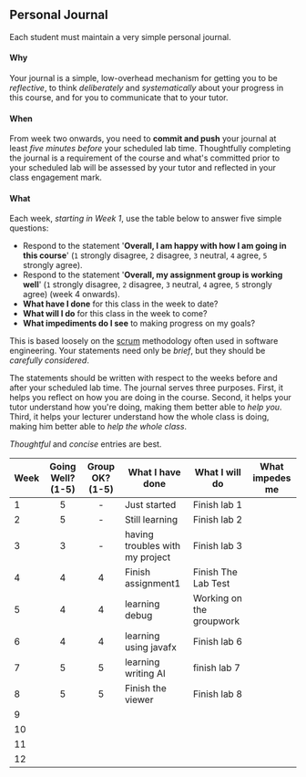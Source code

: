 ## Personal Journal

Each student must maintain a very simple personal journal.

#### Why

Your journal is a simple, low-overhead mechanism for getting you to be
_reflective_, to think _deliberately_ and _systematically_ about your
progress in this course, and for you to communicate
that to your tutor.

#### When

From week two onwards, you need to **commit and push** your journal at least
*five minutes before* your scheduled lab time.  Thoughtfully completing the
journal is a requirement of the course and what's committed prior to your scheduled
lab will be assessed by your tutor and reflected in your class engagement mark.

#### What

Each week, *starting in Week 1*, use the table below to answer five simple
questions:
* Respond to the statement '**Overall, I am happy with how I am going in this course**' (`1` strongly disagree, `2` disagree, `3` neutral, `4` agree, `5` strongly agree).
* Respond to the statement '**Overall, my assignment group is working well**' (`1` strongly disagree, `2` disagree, `3` neutral, `4` agree, `5` strongly agree) (week 4 onwards).
* **What have I done** for this class in the week to date?
* **What will I do** for this class in the week to come?
* **What impediments do I see** to making progress on my goals?

This is based loosely on the [scrum](https://en.wikipedia.org/wiki/Scrum_(software_development))
methodology often used in software engineering.   Your statements need only be  _brief_,
but they should be _carefully considered_.

The statements should be written with respect to the weeks before and after your
scheduled lab time. 
The journal serves three purposes.
First, it helps you reflect on how you are doing in the course.
Second, it helps your tutor understand how you're doing, making them better able to *help you*.
Third, it helps your lecturer understand how the whole class is doing, making him better able to *help the whole class*.

*Thoughtful* and *concise* entries are best.

| Week | Going Well? (1-5) | Group OK? (1-5) | What I have done                | What I will do           | What impedes me |
|---|:-----------------:|:---------------:|---------------------------------|--------------------------|---|
| 1 |         5         |        -        | Just started                    | Finish lab 1             |
| 2 |         5         |        -        | Still learning                  | Finish lab 2             |
| 3 |         3         |        -        | having troubles with my project | Finish lab 3             |
| 4 |         4         |        4        | Finish assignment1              | Finish The Lab Test      |
| 5 |         4         |        4        | learning debug                  | Working on the groupwork |
| 6 |         4         |        4        | learning using javafx           | Finish lab 6             |
| 7 |         5         |        5        | learning writing AI             | finish lab 7             |
| 8 |         5         |        5        | Finish the viewer               | Finish lab 8             |
| 9 |||||
| 10 |||||
| 11 |||||
| 12 |||||

